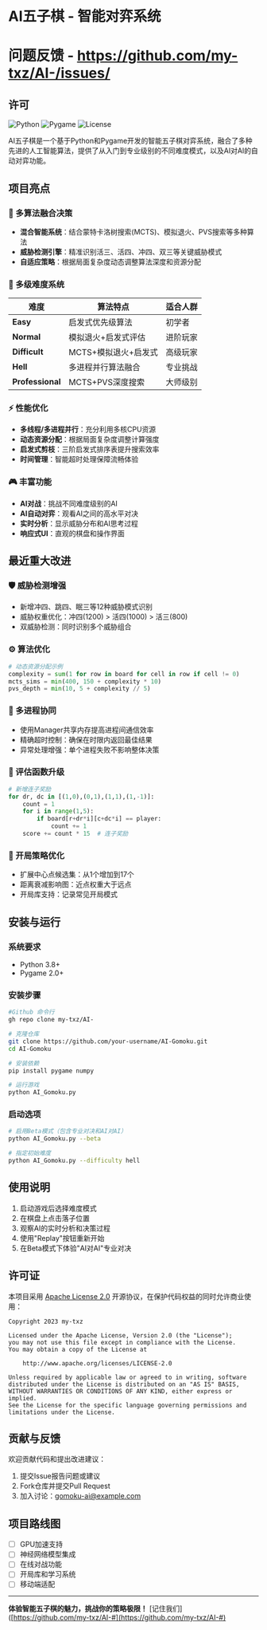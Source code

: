 # AI五子棋 - 智能对弈系统
# 问题反馈 - https://github.com/my-txz/AI-/issues/
## 许可
![Python](https://img.shields.io/badge/Python-3.8+-blue.svg)
![Pygame](https://img.shields.io/badge/Pygame-2.0+-green.svg)
![License](https://img.shields.io/badge/License-Apache%202.0-yellow.svg)

AI五子棋是一个基于Python和Pygame开发的智能五子棋对弈系统，融合了多种先进的人工智能算法，提供了从入门到专业级别的不同难度模式，以及AI对AI的自动对弈功能。

## 项目亮点

### 🧠 多算法融合决策
- **混合智能系统**：结合蒙特卡洛树搜索(MCTS)、模拟退火、PVS搜索等多种算法
- **威胁检测引擎**：精准识别活三、活四、冲四、双三等关键威胁模式
- **自适应策略**：根据局面复杂度动态调整算法深度和资源分配

### 🚀 多级难度系统
| 难度 | 算法特点 | 适合人群 |
|------|----------|----------|
| **Easy** | 启发式优先级算法 | 初学者 |
| **Normal** | 模拟退火+启发式评估 | 进阶玩家 |
| **Difficult** | MCTS+模拟退火+启发式 | 高级玩家 |
| **Hell** | 多进程并行算法融合 | 专业挑战 |
| **Professional** | MCTS+PVS深度搜索 | 大师级别 |

### ⚡ 性能优化
- **多线程/多进程并行**：充分利用多核CPU资源
- **动态资源分配**：根据局面复杂度调整计算强度
- **启发式剪枝**：三阶启发式排序表提升搜索效率
- **时间管理**：智能超时处理保障流畅体验

### 🎮 丰富功能
- **AI对战**：挑战不同难度级别的AI
- **AI自动对弈**：观看AI之间的高水平对决
- **实时分析**：显示威胁分布和AI思考过程
- **响应式UI**：直观的棋盘和操作界面

## 最近重大改进

### 🛡 威胁检测增强
- 新增冲四、跳四、眠三等12种威胁模式识别
- 威胁权重优化：冲四(1200) > 活四(1000) > 活三(800)
- 双威胁检测：同时识别多个威胁组合

### ⚙ 算法优化
```python
# 动态资源分配示例
complexity = sum(1 for row in board for cell in row if cell != 0)
mcts_sims = min(400, 150 + complexity * 10)
pvs_depth = min(10, 5 + complexity // 5)
```

### 🔄 多进程协同
- 使用Manager共享内存提高进程间通信效率
- 精确超时控制：确保在时限内返回最佳结果
- 异常处理增强：单个进程失败不影响整体决策

### 🧩 评估函数升级
```python
# 新增连子奖励
for dr, dc in [(1,0),(0,1),(1,1),(1,-1)]:
    count = 1
    for i in range(1,5):
        if board[r+dr*i][c+dc*i] == player:
            count += 1
    score += count * 15  # 连子奖励
```

### 🧭 开局策略优化
- 扩展中心点候选集：从1个增加到17个
- 距离衰减影响图：近点权重大于远点
- 开局库支持：记录常见开局模式

## 安装与运行

### 系统要求
- Python 3.8+
- Pygame 2.0+

### 安装步骤
```bash
#Github 命令行
gh repo clone my-txz/AI-

# 克隆仓库
git clone https://github.com/your-username/AI-Gomoku.git
cd AI-Gomoku

# 安装依赖
pip install pygame numpy

# 运行游戏
python AI_Gomoku.py
```

### 启动选项
```bash
# 启用Beta模式（包含专业对决和AI对AI）
python AI_Gomoku.py --beta

# 指定初始难度
python AI_Gomoku.py --difficulty hell
```

## 使用说明

1. 启动游戏后选择难度模式
2. 在棋盘上点击落子位置
3. 观察AI的实时分析和决策过程
4. 使用"Replay"按钮重新开始
5. 在Beta模式下体验"AI对AI"专业对决

## 许可证

本项目采用 [Apache License 2.0](LICENSE) 开源协议，在保护代码权益的同时允许商业使用：

```text
Copyright 2023 my-txz

Licensed under the Apache License, Version 2.0 (the "License");
you may not use this file except in compliance with the License.
You may obtain a copy of the License at

    http://www.apache.org/licenses/LICENSE-2.0

Unless required by applicable law or agreed to in writing, software
distributed under the License is distributed on an "AS IS" BASIS,
WITHOUT WARRANTIES OR CONDITIONS OF ANY KIND, either express or implied.
See the License for the specific language governing permissions and
limitations under the License.
```

## 贡献与反馈

欢迎贡献代码和提出改进建议：

1. 提交Issue报告问题或建议
2. Fork仓库并提交Pull Request
3. 加入讨论：gomoku-ai@example.com

## 项目路线图

- [ ] GPU加速支持
- [ ] 神经网络模型集成
- [ ] 在线对战功能
- [ ] 开局库和学习系统
- [ ] 移动端适配

---

**体验智能五子棋的魅力，挑战你的策略极限！** [记住我们]([https://github.com/my-txz/AI-#](https://github.com/my-txz/AI-#)

